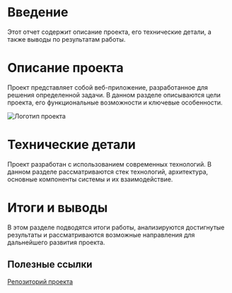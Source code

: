# Введение

Этот отчет содержит описание проекта, его технические детали, а также выводы по результатам работы.

# Описание проекта

Проект представляет собой веб-приложение, разработанное для решения определенной задачи. В данном разделе описываются цели проекта, его функциональные возможности и ключевые особенности.

![Логотип проекта](images/image.png)

# Технические детали

Проект разработан с использованием современных технологий. В данном разделе рассматриваются стек технологий, архитектура, основные компоненты системы и их взаимодействие.

# Итоги и выводы

В этом разделе подводятся итоги работы, анализируются достигнутые результаты и рассматриваются возможные направления для дальнейшего развития проекта.

## Полезные ссылки

[Репозиторий проекта]([https://github.com/UmaAshirov/My-Web-Site])

